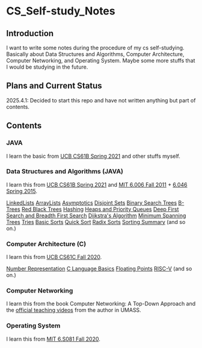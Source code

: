 # CS_Self-study_Notes

## Introduction

I want to write some notes during the procedure of my cs self-studying. Basically about Data Structures and Algorithms, Computer Architecture, Computer Networking, and Operating System. Maybe some more stuffs that I would be studying in the future.

## Plans and Current Status

2025.4.1: Decided to start this repo and have not written anything but part of contents.

## Contents

### JAVA

I learn the basic from [UCB CS61B Spring 2021](https://sp21.datastructur.es/index.html) and other stuffs myself.

### Data Structures and Algorithms (JAVA)

I learn this from [UCB CS61B Spring 2021](https://sp21.datastructur.es/index.html) and [MIT 6.006 Fall 2011](https://ocw.mit.edu/courses/6-006-introduction-to-algorithms-fall-2011/) + [6.046 Spring 2015](https://ocw.mit.edu/courses/6-006-introduction-to-algorithms-fall-2011/).

[LinkedLists](./Data_Structures_and_Algorithms/LinkedLists.md)
[ArrayLists](./Data_Structures_and_Algorithms/ArrayLists.md)
[Asymptotics](./Data_Structures_and_Algorithms/Asymptotics.md)
[Disjoint Sets](./Data_Structures_and_Algorithms/DisjointSets.md)
[Binary Search Trees](./Data_Structures_and_Algorithms/BinarySearchTrees.md)
[B-Trees](./Data_Structures_and_Algorithms/B-Trees.md)
[Red Black Trees](./Data_Structures_and_Algorithms/RedBlackTrees.md)
[Hashing](./Data_Structures_and_Algorithms/Hashing.md)
[Heaps and Priority Queues](./Data_Structures_and_Algorithms/HeapsandPQs.md)
[Deep First Search and Breadth First Search](./Data_Structures_and_Algorithms/DFSandBFS.md)
[Dijkstra's Algorithm](./Data_Structures_and_Algorithms/DijkstrasAlgorithm.md)
[Minimum Spanning Trees](./Data_Structures_and_Algorithms/MSTs.md)
[Tries](./Data_Structures_and_Algorithms/Tries.md)
[Basic Sorts](./Data_Structures_and_Algorithms/BasicSorts.md)
[Quick Sort](./Data_Structures_and_Algorithms/QuickSort.md)
[Radix Sorts](./Data_Structures_and_Algorithms/RadixSorts.md)
[Sorting Summary](./Data_Structures_and_Algorithms/SortingSummary.md)
(and so on.)

### Computer Architecture (C)

I learn this from [UCB CS61C Fall 2020](https://www.youtube.com/playlist?list=PL0j-r-omG7i0-mnsxN5T4UcVS1Di0isqf).

[Number Representation](./Computer_Architecture/NumberRepresentation.md)
[C Language Basics](./Computer_Architecture/CLanguageBasics.md)
[Floating Points](./Computer_Architecture/FloatingPoints.md)
[RISC-V](./Computer_Architecture/RISC-V.md)
(and so on.)

### Computer Networking

I learn this from the book Computer Networking: A Top-Down Approach and the [official teaching videos](https://www.youtube.com/playlist?list=PL1ya5dD_M8uX-BLUF1FEvUNsYWQL5_l0O) from the author in UMASS.

### Operating System

I learn this from [MIT 6.S081 Fall 2020](https://pdos.csail.mit.edu/6.828/2020/schedule.html).
